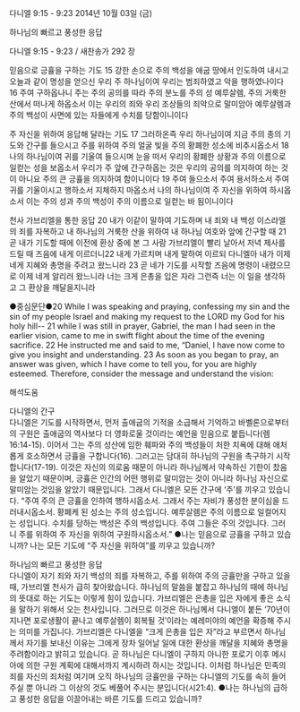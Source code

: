 다니엘 9:15 - 9:23 
2014년 10월 03일 (금)

하나님의 빠르고 풍성한 응답



다니엘 9:15 - 9:23 / 새찬송가 292 장


믿음으로 긍휼을 구하는 기도
15 강한 손으로 주의 백성을 애굽 땅에서 인도하여 내시고 오늘과 같이 명성을 얻으신 우리 주 하나님이여 우리는 범죄하였고 악을 행하였나이다 16 주여 구하옵나니 주는 주의 공의를 따라 주의 분노를 주의 성 예루살렘, 주의 거룩한 산에서 떠나게 하옵소서 이는 우리의 죄와 우리 조상들의 죄악으로 말미암아 예루살렘과 주의 백성이 사면에 있는 자들에게 수치를 당함이니이다

주 자신을 위하여 응답해 달라는 기도
17 그러하온즉 우리 하나님이여 지금 주의 종의 기도와 간구를 들으시고 주를 위하여 주의 얼굴 빛을 주의 황폐한 성소에 비추시옵소서 18 나의 하나님이여 귀를 기울여 들으시며 눈을 떠서 우리의 황폐한 상황과 주의 이름으로 일컫는 성을 보옵소서 우리가 주 앞에 간구하옵는 것은 우리의 공의를 의지하여 하는 것이 아니요 주의 큰 긍휼을 의지하여 함이니이다 19 주여 들으소서 주여 용서하소서 주여 귀를 기울이시고 행하소서 지체하지 마옵소서 나의 하나님이여 주 자신을 위하여 하시옵소서 이는 주의 성과 주의 백성이 주의 이름으로 일컫는 바 됨이니이다

천사 가브리엘을 통한 응답
20 내가 이같이 말하여 기도하며 내 죄와 내 백성 이스라엘의 죄를 자복하고 내 하나님의 거룩한 산을 위하여 내 하나님 여호와 앞에 간구할 때 21 곧 내가 기도할 때에 이전에 환상 중에 본 그 사람 가브리엘이 빨리 날아서 저녁 제사를 드릴 때 즈음에 내게 이르더니22 내게 가르치며 내게 말하여 이르되 다니엘아 내가 이제 네게 지혜와 총명을 주려고 왔느니라 23 곧 네가 기도를 시작할 즈음에 명령이 내렸으므로 이제 네게 알리러 왔느니라 너는 크게 은총을 입은 자라 그런즉 너는 이 일을 생각하고 그 환상을 깨달을지니라


●중심문단●20 While I was speaking and praying, confessing my sin and the sin of my people Israel and making my request to the LORD my God for his holy hill--  21 while I was still in prayer, Gabriel, the man I had seen in the earlier vision, came to me in swift flight about the time of the evening sacrifice. 22 He instructed me and said to me, “Daniel, I have now come to give you insight and understanding.  23 As soon as you began to pray, an answer was given, which I have come to tell you, for you are highly esteemed. Therefore, consider the message and understand the vision:

해석도움





다니엘의 간구  
다니엘은 기도를 시작하면서, 먼저 출애굽의 기적을 소급해서 기억하고 바벨론으로부터의 구원은 출애굽의 역사보다 더 영화로울 것이라는 예언을 믿음으로 붙듭니다(렘16:14-15). 이어서 그는 주의 성산에 임한 훼파와 주의 백성들이 처한 치욕에 대해 애처롭게 호소하면서 긍휼을 구합니다(16). 그러고는 담대히 하나님의 구원을 촉구하기 시작합니다(17-19). 이것은 자신의 의로움 때문이 아니라 하나님께서 약속하신 기한이 찼음을 알았기 때문이며, 긍휼은 인간의 어떤 행위로 말미암는 것이 아니라 하나님 자신으로 말미암는 것임을 알았기 때문입니다. 그래서 다니엘은 모든 간구에 ‘주’를 끼우고 있습니다. “주여 주의 큰 긍휼을 인하여 행하시옵소서. 그래서 주는 자비가 풍성한 분이심을 드러내시옵소서. 황폐케 된 성소는 주의 성소입니다. 예루살렘은 주의 이름으로 일컬어지는 성입니다. 수치를 당하는 백성은 주의 백성입니다. 주여 그들은 주의 것입니다. 그러니 주를 위하여 주 자신을 위하여 구원하시옵소서.” 
●나는 믿음으로 긍휼을 구하고 있습니까? 나는 모든 기도에 “주 자신을 위하여”를 끼우고 있습니까?

하나님의 빠르고 풍성한 응답  
다니엘이 자기 죄와 자기 백성의 죄를 자복하고, 주를 위하여 주의 긍휼만을 구하고 있을 때, 가브리엘 천사가 급히 찾아왔습니다. 하나님의 말씀을 붙잡고 하나님의 때에 하나님의 뜻대로 하는 기도는 이렇게 힘이 있습니다. 가브리엘은 은총을 입은 자에게 좋은 소식을 말하기 위해서 오는 천사입니다. 그러므로 이것은 하나님께서 다니엘이 붙든 ‘70년이 지나면 포로생활이 끝나고 예루살렘이 회복될 것’이라는 예레미야의 예언을 확증해 주시는 의미를 가집니다. 가브리엘은 다니엘을 “크게 은총을 입은 자”라고 부르면서 하나님께서 자기를 보내신 이유는 그에게 장차 일어날 일에 대한 환상을 깨달을 지혜와 총명을 주려함이라고 밝히고 있습니다. 곧 하나님은 다니엘이 구하지 아니한 포로기 이후 메시아에 의한 구원 계획에 대해서까지 계시하려 하시는 것입니다. 이처럼 하나님은 민족의 죄를 자신의 죄처럼 여기며 오직 하나님의 긍휼만을 구하는 다니엘의 기도를 속히 들어주실 뿐 아니라 그 이상의 것도 베풀어 주시는 분입니다(시21:4). 
●나는 하나님의 급하고 풍성한 응답을 이끌어내는 바른 기도를 드리고 있습니까?